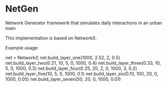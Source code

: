 # NetGen
Network Generator framework that simulates daily interactions in an urban town

This implementation is based on NetworkX.

Example usage:

  net = Network()
  net.build_layer_one(1000, 2.52, 2, 0.5)
  net.build_layer_two(0.21, 10, 5, 0, 1000, 0.4)
  net.build_layer_three(0.33, 10, 5, 0, 1000, 0.3)
  net.build_layer_four(0.25, 20, 2, 0, 1000, 3, 0.2)
  net.build_layer_five(10, 5, 0, 1000, 0.1)
  net.build_layer_six(0.10, 100, 20, 0, 1000, 0.05)
  net.build_layer_seven(50, 20, 0, 1000, 0.01)
